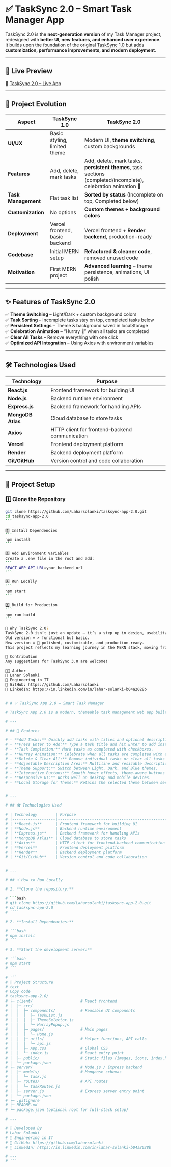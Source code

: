 # ✅ TaskSync 2.0 – Smart Task Manager App

TaskSync 2.0 is the **next-generation version** of my Task Manager project, redesigned with **better UI, new features, and enhanced user experience**.  
It builds upon the foundation of the original [TaskSync 1.0](https://github.com/Laharsolanki/tasksync-app) but adds **customization, performance improvements, and modern deployment**.

---

## 🚀 Live Preview

🔗 [TaskSync 2.0 – Live App](https://tasksync-app-2-0.vercel.app/)

---

## 📌 Project Evolution

| Aspect              | TaskSync 1.0                   | TaskSync 2.0                                                                                                   |
| ------------------- | ------------------------------ | -------------------------------------------------------------------------------------------------------------- |
| **UI/UX**           | Basic styling, limited theme   | Modern UI, **theme switching**, custom backgrounds                                                             |
| **Features**        | Add, delete, mark tasks        | Add, delete, mark tasks, **persistent themes**, task sections (completed/incomplete), celebration animation 🎉 |
| **Task Management** | Flat task list                 | **Sorted by status** (Incomplete on top, Completed below)                                                      |
| **Customization**   | No options                     | **Custom themes + background colors**                                                                          |
| **Deployment**      | Vercel frontend, basic backend | Vercel frontend + **Render backend**, production-ready                                                         |
| **Codebase**        | Initial MERN setup             | **Refactored & cleaner code**, removed unused code                                                             |
| **Motivation**      | First MERN project             | **Advanced learning** – theme persistence, animations, UI polish                                               |

---

## ✨ Features of TaskSync 2.0

✅ **Theme Switching** – Light/Dark + custom background colors  
✅ **Task Sorting** – Incomplete tasks stay on top, completed tasks below  
✅ **Persistent Settings** – Theme & background saved in localStorage  
✅ **Celebration Animation** – “Hurray 🎉” when all tasks are completed  
✅ **Clear All Tasks** – Remove everything with one click  
✅ **Optimized API Integration** – Using Axios with environment variables  

---

## 🛠️ Technologies Used

| Technology        | Purpose                                        |
| ----------------- | ---------------------------------------------- |
| **React.js**      | Frontend framework for building UI             |
| **Node.js**       | Backend runtime environment                    |
| **Express.js**    | Backend framework for handling APIs            |
| **MongoDB Atlas** | Cloud database to store tasks                  |
| **Axios**         | HTTP client for frontend–backend communication |
| **Vercel**        | Frontend deployment platform                   |
| **Render**        | Backend deployment platform                    |
| **Git/GitHub**    | Version control and code collaboration         |

---

## 📂 Project Setup

### 1️⃣ Clone the Repository

````bash
git clone https://github.com/Laharsolanki/tasksync-app-2.0.git
cd tasksync-app-2.0
```

2️⃣ Install Dependencies
```
npm install
```

3️⃣ Add Environment Variables
Create a .env file in the root and add:
```
REACT_APP_API_URL=your_backend_url
```

4️⃣ Run Locally
```
npm start
```

5️⃣ Build for Production
```
npm run build
```

🎯 Why TaskSync 2.0?
TaskSync 2.0 isn’t just an update – it’s a step up in design, usability, and performance.
Old version = ✔️ functional but basic.
New version = 🌟 polished, customizable, and production-ready.
This project reflects my learning journey in the MERN stack, moving from basic CRUD apps to theme persistence, UI animations, and full-stack deployment.

🤝 Contribution
Any suggestions for TaskSync 3.0 are welcome!

🧑‍💻 Author
👤 Lahar Solanki
💼 Engineering in IT
🔗 GitHub: https://github.com/Laharsolanki
🔗 LinkedIn: https://in.linkedin.com/in/lahar-solanki-b04a2028b


# # ✅ TaskSync App 2.0 – Smart Task Manager

# TaskSync App 2.0 is a modern, themeable task management web app built with React. It offers a clean, responsive interface with features like task completion animations, theme customization, and intuitive task management.

# ---

# ## 🚀 Features

# - **Add Tasks:** Quickly add tasks with titles and optional descriptions.
# - **Press Enter to Add:** Type a task title and hit Enter to add instantly.
# - **Task Completion:** Mark tasks as completed with checkboxes.
# - **Hurray Animation:** Celebrate when all tasks are completed with a green success popup.
# - **Delete & Clear All:** Remove individual tasks or clear all tasks with intuitive buttons.
# - **Adjustable Description Area:** Multiline and resizable description input.
# - **Theme Support:** Switch between Light, Dark, and Blue themes.
# - **Interactive Buttons:** Smooth hover effects, theme-aware buttons for a professional look.
# - **Responsive UI:** Works well on desktop and mobile devices.
# - **Local Storage for Theme:** Retains the selected theme between sessions.


# ---

# ## 🛠️ Technologies Used

# | Technology        | Purpose                                        |
# |-------------------|------------------------------------------------|
# | **React.js**      | Frontend framework for building UI             |
# | **Node.js**       | Backend runtime environment                    |
# | **Express.js**    | Backend framework for handling APIs            |
# | **MongoDB Atlas** | Cloud database to store tasks                  |
# | **Axios**         | HTTP client for frontend–backend communication |
# | **Vercel**        | Frontend deployment platform                   |
# | **Render**        | Backend deployment platform                    |
# | **Git/GitHub**    | Version control and code collaboration         |


# ---

# ## ⚡ How to Run Locally

# 1. **Clone the repository:**

# ```bash
# git clone https://github.com/Laharsolanki/tasksync-app-2.0.git
# cd tasksync-app-2.0
# ````

# 2. **Install Dependencies:**

# ```bash
# npm install
# ```

# 3. **Start the development server:**

# ```bash
# npm start
# ```

# ```
# 📁 Project Structure
# text
# Copy code
# tasksync-app-2.0/
# ├─ client/                     # React frontend
# │  ├─ src/
# │  │  ├─ components/           # Reusable UI components
# │  │  │  ├─ TaskList.js
# │  │  │  ├─ ThemeSelector.js
# │  │  │  └─ HurrayPopup.js
# │  │  ├─ pages/                # Main pages
# │  │  │  └─ Home.js
# │  │  ├─ utils/                # Helper functions, API calls
# │  │  │  └─ api.js
# │  │  ├─ App.css               # Global CSS
# │  │  └─ index.js              # React entry point
# │  ├─ public/                  # Static files (images, icons, index.html)
# │  └─ package.json
# ├─ server/                     # Node.js / Express backend
# │  ├─ models/                  # Mongoose schemas
# │  │  └─ task.js
# │  ├─ routes/                  # API routes
# │  │  └─ taskRoutes.js
# │  ├─ server.js                # Express server entry point
# │  └─ package.json
# ├─ .gitignore
# ├─ README.md
# └─ package.json (optional root for full-stack setup)

# ---

# 👤 Developed By
# Lahar Solanki
# 💼 Engineering in IT
# 🔗 GitHub: https://github.com/Laharsolanki
# 🔗 LinkedIn: https://in.linkedin.com/in/lahar-solanki-b04a2028b

# ---
# ```
